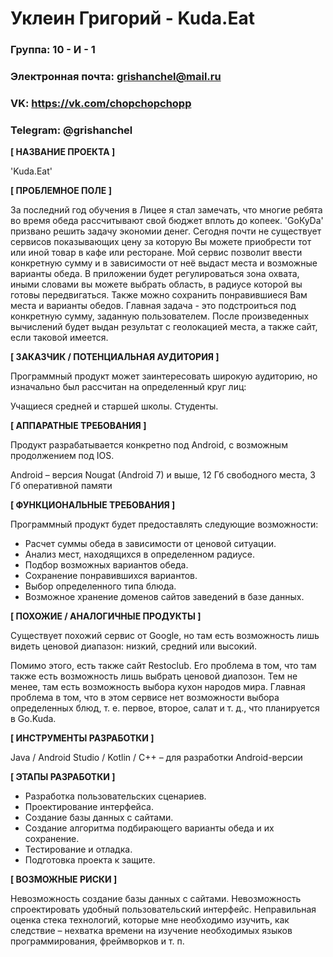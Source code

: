 # Уклеин Григорий - Kuda.Eat

### Группа: 10 - И - 1
### Электронная почта: grishanchel@mail.ru
### VK: https://vk.com/chopchopchopp
### Telegram: @grishanchel

**[ НАЗВАНИЕ ПРОЕКТА ]**

'Kuda.Eat'

**[ ПРОБЛЕМНОЕ ПОЛЕ ]**

За последний год обучения в Лицее я стал замечать, что многие ребята во время обеда рассчитывают свой бюджет вплоть до копеек. 'GoКуDa' призвано решить задачу экономии денег.
Сегодня почти не существует сервисов показывающих цену за которую Вы можете приобрести тот или иной товар в кафе или ресторане. Мой сервис позволит ввести конкретную сумму и в зависимости от неё выдаст места и возможные варианты обеда.
В приложении будет регулироваться зона охвата, иными словами вы можете выбрать область, в радиусе которой вы готовы передвигаться. Также можно сохранить понравившиеся Вам места и варианты обедов.
Главная задача - это подстроиться под конкретную сумму, заданную пользователем. После произведенных вычислений будет выдан результат с геолокацией места, а также сайт, если таковой имеется.


**[ ЗАКАЗЧИК / ПОТЕНЦИАЛЬНАЯ АУДИТОРИЯ ]**

Программный продукт может заинтересовать широкую аудиторию, но изначально был рассчитан на определенный круг лиц:

Учащиеся средней и старшей школы.
Студенты.

**[ АППАРАТНЫЕ ТРЕБОВАНИЯ ]**

Продукт разрабатывается конкретно под Android, с возможным продолжением под IOS.

Android – версия Nougat (Android 7) и выше, 12 Гб свободного места, 3 Гб оперативной памяти

**[ ФУНКЦИОНАЛЬНЫЕ ТРЕБОВАНИЯ ]**

Программный продукт будет предоставлять следующие возможности:

* Расчет суммы обеда в зависимости от ценовой ситуации.
* Анализ мест, находящихся в определенном радиусе.
* Подбор возможных вариантов обеда.
* Сохранение понравившихся вариантов.
* Выбор определенного типа блюда.
* Возможное хранение доменов сайтов заведений в базе данных.


**[ ПОХОЖИЕ / АНАЛОГИЧНЫЕ ПРОДУКТЫ ]**

Существует похожий сервис от Google, но там есть возможность лишь видеть ценовой диапазон: низкий, средний или высокий.

Помимо этого, есть также сайт Restoclub. Его проблема в том, что там также есть возможность лишь выбрать ценовой диапозон. 
Тем не менее, там есть возможность выбора кухон народов мира. Главная проблема в том, что в этом сервисе нет возможности выбора определенных блюд, т. е. первое, второе, салат и т. д., что планируется в Go.Kuda.

**[ ИНСТРУМЕНТЫ РАЗРАБОТКИ ]**

Java / Android Studio / Kotlin / C++ – для разработки Android-версии

**[ ЭТАПЫ РАЗРАБОТКИ ]**

* Разработка пользовательских сценариев.
* Проектирование интерфейса.
* Создание базы данных с сайтами.
* Создание алгоритма подбирающего варианты обеда и их сохранение.
* Тестирование и отладка.
* Подготовка проекта к защите.

**[ ВОЗМОЖНЫЕ РИСКИ ]**

Невозможность создание базы данных с сайтами.
Невозможность спроектировать удобный пользовательский интерфейс.
Неправильная оценка стека технологий, которые мне необходимо изучить, как следствие – нехватка времени на изучение необходимых языков программирования, фреймворков и т. п.

